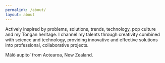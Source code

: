 ```yaml
---
permalink: /about/
layout: about
---
```


Actively inspired by problems, solutions, trends, technology, pop culture and my Tongan heritage. I channel my talents through creativity combined with science and technology, providing innovative and effective solutions into professional, collaborative projects.

Mālō aupito’ from Aotearoa, New Zealand.